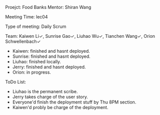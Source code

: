Proejct: Food Banks
Mentor: Shiran Wang

Meeting Time: lec04

Type of meeting: Daily Scrum

Team: Kaiwen Li✓, Sunrise Gao✓, Liuhao Wu✓, Tianchen Wang✓, Orion Schwellenbach✓

- Kaiwen: finished and hasnt deployed.
- Sunrise: finished and hasnt deployed.
- Liuhao: finished locally.
- Jerry: finished and hasnt deployed.
- Orion: in progress.

ToDo List: 
- Liuhao is the permanent scribe. 
- Jerry takes charge of the user story.
- Everyone'd finish the deployment stuff by Thu 8PM section.
- Kaiwen'd probly be charge of the deployment.
